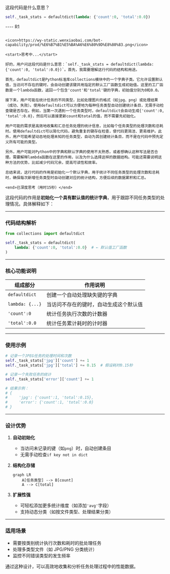 这段代码是什么意思？

```python
self._task_stats = defaultdict(lambda: {'count':0, 'total':0.0})
```

---- R1

```ys_think

<icon>https://wy-static.wenxiaobai.com/bot-capability/prod/%E6%B7%B1%E5%BA%A6%E6%80%9D%E8%80%83.png</icon>

<start>思考中...</start>

好的，用户问这段代码是什么意思：`self._task_stats = defaultdict(lambda: {'count':0, 'total':0.0})`。首先，我需要理解这行代码的结构和用途。

首先，defaultdict是Python标准库collections模块中的一个字典子类。它允许设置默认值，当访问不存在的键时，会自动创建该键并用指定的默认工厂函数生成初始值。这里的工厂函数是一个lambda函数，返回一个包含'count'和'total'键的字典，初始值分别为0和0.0。

接下来，用户可能在统计任务的不同类型，比如处理图片的格式（如jpg、png）或处理结果（成功、失败）。使用defaultdict可以方便地为每种任务类型自动创建统计条目，无需手动检查键是否存在。例如，当第一次遇到一个任务类型时，defaultdict会自动生成{'count':0, 'total':0.0}，然后可以直接更新count和total的值，而不需要先初始化。

用户可能的需求是高效地收集和汇总任务处理的统计信息，比如每个任务类型的处理次数和总耗时。使用defaultdict可以简化代码，避免重复的键存在检查，使代码更简洁、更易维护。此外，用户可能希望动态地处理未知的任务类型，自动为其创建统计条目，而不是在代码中预先定义所有可能的类型。

另外，用户可能对Python中的字典和默认字典的使用不太熟悉，或者想确认这种写法是否合理。需要解释lambda函数在这里的作用，以及为什么选择这样的数据结构。可能还需要说明这种方法的优势，比如减少代码冗余，提高可读性和效率。

总结来说，这行代码的作用是初始化一个默认字典，用于统计不同任务类型的处理次数和总耗时，确保每次新增任务类型时自动创建对应的统计结构，方便后续的数据累积和汇总。

<end>已深度思考（用时15秒）</end>

```

这段代码的作用是**初始化一个具有默认值的统计字典**，用于跟踪不同任务类型的处理情况。具体解释如下：

---

### **代码结构解析**

```python
from collections import defaultdict

self._task_stats = defaultdict(
    lambda: {'count':0, 'total':0.0}  # ← 默认值工厂函数
)
```

---

### **核心功能说明**

| 组成部分        | 作用说明                               |
| --------------- | -------------------------------------- |
| `defaultdict`   | 创建一个自动处理缺失键的字典           |
| `lambda: {...}` | 当访问不存在的键时，自动生成这个默认值 |
| `'count':0`     | 统计任务执行次数的计数器               |
| `'total':0.0`   | 统计任务累计耗时的计时器               |

---

### **使用示例**

```python
# 记录一个JPEG任务的处理时间和次数
self._task_stats['jpg']['count'] += 1
self._task_stats['jpg']['total'] += 0.15  # 假设耗时0.15秒

# 记录一个失败任务的统计
self._task_stats['error']['count'] += 1

# 结果示例：
# {
#     'jpg': {'count':1, 'total':0.15},
#     'error': {'count':1, 'total':0.0}
# }
```

---

### **设计优势**

1. **自动初始化**

   - 当访问未记录的键（如`png`）时，自动创建条目
   - 无需手动检查`if key not in dict`

2. **结构化存储**

   ```mermaid
   graph LR
       A[任务类型] --> B[count]
       A --> C[total]
   ```

3. **扩展性强**
   - 可轻松添加更多统计维度（如添加`'avg'`字段）
   - 支持动态分类（如按文件类型、处理结果分类）

---

### **适用场景**

- 需要按类别统计执行次数和耗时的批处理任务
- 处理多类型文件（如 JPG/PNG 分类统计）
- 监控不同错误类型的发生频率

通过这种设计，可以高效地收集和分析任务处理过程中的性能数据。
